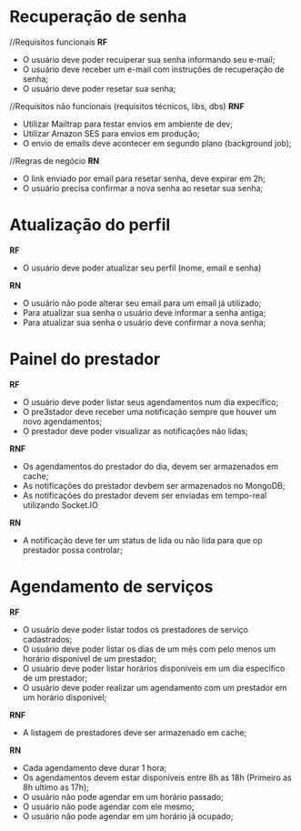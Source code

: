 # Recuperação de senha

//Requisitos funcionais
**RF**
- O usuário deve poder recuiperar sua senha informando seu e-mail;
- O usuário deve receber um e-mail com instruções de recuperação de senha;
- O usuário deve poder resetar sua senha;


//Requisitos não funcionais (requisitos técnicos, libs, dbs)
**RNF**
- Utilizar Mailtrap para testar envios em ambiente de dev;
- Utilizar Amazon SES para envios em produção;
- O envio de emails deve acontecer em segundo plano (background job);


//Regras de negócio
**RN**
- O link enviado por email para resetar senha, deve expirar em 2h;
- O usuário precisa confirmar a nova senha ao resetar sua senha;


# Atualização do perfil

**RF**
- O usuário deve poder atualizar seu perfil (nome, email e senha)

**RN**
- O usuário não pode alterar seu email para um email já utilizado;
- Para atualizar sua senha o usuário deve informar a senha antiga;
- Para atualizar sua senha o usuário deve confirmar a nova senha; 


# Painel do prestador

**RF**
- O usuário deve poder listar seus agendamentos num dia expecífico;
- O pre3stador deve receber uma notificação sempre que houver um novo agendamentos;
- O prestador deve poder visualizar as notificações não lidas;

**RNF**
- Os agendamentos do prestador do dia, devem ser armazenados em cache;
- As notificações do prestador devbem ser armazenados no MongoDB;
- As notificações do prestador devem ser enviadas em tempo-real utilizando Socket.IO

**RN**
- A notificação deve ter um status de lida ou não lida para que op prestador possa controlar;


# Agendamento de serviços

**RF**
- O usuário deve poder listar todos os prestadores de serviço cadastrados;
- O usuário deve poder listar os dias de um mês com pelo menos um horário disponivel de um prestador;
- O usuário deve poder listar horários disponíveis em um dia específico de um prestador;
- O usuário deve poder realizar um agendamento com um prestador em um horário disponivel;

**RNF**
- A listagem de prestadores deve ser armazenado em cache;


**RN**
- Cada agendamento deve durar 1 hora;
- Os agendamentos devem estar disponíveis entre 8h as 18h (Primeiro as 8h ultimo as 17h);
- O usuário não pode agendar em um horário passado;
- O usuário não pode agendar com ele mesmo;
- O usuário não pode agendar em um horário já ocupado;

